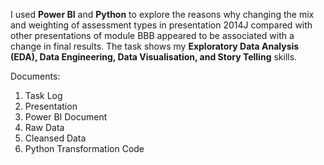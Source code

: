 I used **Power BI** and **Python** to explore the reasons why changing the mix and weighting of assessment types in presentation 2014J compared with other presentations of module BBB appeared to be associated with a change in final results. The task shows my **Exploratory Data Analysis (EDA), Data Engineering, Data Visualisation, and Story Telling** skills.

Documents:
1. Task Log
2. Presentation
3. Power BI Document
4. Raw Data
5. Cleansed Data
6. Python Transformation Code

